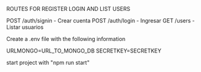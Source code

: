 ROUTES FOR REGISTER LOGIN AND LIST USERS

POST /auth/signin - Crear cuenta
POST /auth/login - Ingresar
GET /users - Listar usuarios

Create a .env file with the following information

URLMONGO=URL_TO_MONGO_DB
SECRETKEY=SECRETKEY

start project with "npm run start"